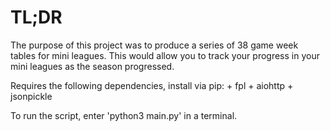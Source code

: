 # TL;DR

The purpose of this project was to produce a series of 38 game week tables for mini leagues. This would allow you to track your progress in your mini
leagues as the season progressed.

Requires the following dependencies, install via pip:
    + fpl
    + aiohttp
    + jsonpickle

To run the script, enter 'python3 main.py' in a terminal.